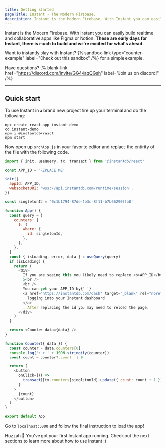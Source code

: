 ```yaml
---
title: Getting started
pageTitle: Instant - The Modern Firebase.
description: Instant is the Modern Firebase. With Instant you can easily build realtime and collaborative apps like FIgma or Notion.
---
```


Instant is the Modern Firebase. With Instant you can easily build realtime and collaborative apps like FIgma or Notion. **These are early days for Instant, there is much to build and we're excited for what's ahead**.

Want to instantly play with Instant? {% sandbox-link type="counter-example" label="Check out this sandbox" /%} for a simple example.

Have questions? {% blank-link href="https://discord.com/invite/GG44aqQGsh" label="Join us on discord!" /%}

---

## Quick start

To use Instant in a brand new project fire up your terminal and do the following:

```shell
npx create-react-app instant-demo
cd instant-demo
npm i @instantdb/react
npm start
```

Now open up `src/App.js` in your favorite editor and replace the entirity of the file with the following code.

```javascript
import { init, useQuery, tx, transact } from '@instantdb/react'

const APP_ID = 'REPLACE ME'

init({
  appId: APP_ID,
  websocketURI: 'wss://api.instantdb.com/runtime/session',
})

const singletonId = '0c1b1794-87de-4b3c-8f11-b7b66290ffb0'

function App() {
  const query = {
    counters: {
      $: {
        where: {
          id: singletonId,
        },
      },
    },
  }
  const { isLoading, error, data } = useQuery(query)
  if (isLoading) {
    return (
      <div>
        If you are seeing this you likely need to replace <b>APP_ID</b> on line
        5<br />
        <br />
        You can get your APP_ID by{' '}
        <a href="https://instantdb.com/dash" target="_blank" rel="noreferrer">
          logging into your Instant dashboard
        </a>
        . After replacing the id you may need to reload the page.
      </div>
    )
  }

  return <Counter data={data} />
}

function Counter({ data }) {
  const counter = data.counters[0]
  console.log('⚡ + ' + JSON.stringify(counter))
  const count = counter?.count || 0

  return (
    <button
      onClick={() =>
        transact([tx.counters[singletonId].update({ count: count + 1 })])
      }
    >
      {count}
    </button>
  )
}

export default App
```

Go to `localhost:3000` and follow the final instruction to load the app!

Huzzah 🎉 You've got your first Instant app running. Check out the next sections to learn more about how to use Instant :)
